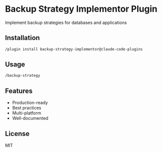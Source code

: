# Backup Strategy Implementor Plugin

Implement backup strategies for databases and applications

## Installation

```bash
/plugin install backup-strategy-implementor@claude-code-plugins
```

## Usage

```bash
/backup-strategy
```

## Features

- Production-ready
- Best practices
- Multi-platform
- Well-documented

## License

MIT
